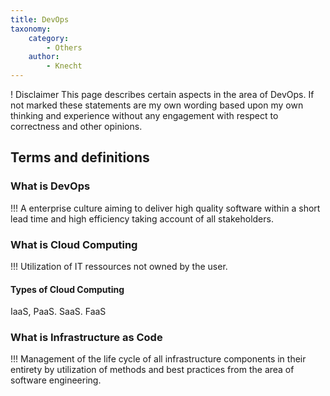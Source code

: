 ```yaml
---
title: DevOps
taxonomy:
    category:
        - Others
    author:
        - Knecht
---
```


! Disclaimer
This page describes certain aspects in the area of DevOps. If not marked these statements are my own wording based upon my own thinking and experience without any engagement with respect to correctness and other opinions.

## Terms and definitions

### What is DevOps
!!! A enterprise culture aiming to deliver high quality software within a short lead time and high efficiency taking account of all stakeholders.

### What is Cloud Computing
!!! Utilization of IT ressources not owned by the user.

#### Types of Cloud Computing
IaaS, PaaS. SaaS. FaaS

### What is Infrastructure as Code
!!! Management of the life cycle of all infrastructure components in their entirety by utilization of methods and best practices from the area of software engineering.
